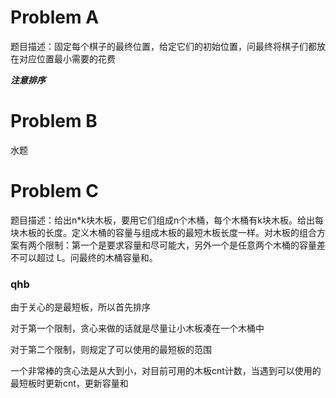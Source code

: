 # Problem A

题目描述：固定每个棋子的最终位置，给定它们的初始位置，问最终将棋子们都放在对应位置最小需要的花费

***注意排序***

# Problem B

水题

# Problem C

题目描述：给出n*k块木板，要用它们组成n个木桶，每个木桶有k块木板。给出每块木板的长度。定义木桶的容量与组成木板的最短木板长度一样。对木板的组合方案有两个限制：第一个是要求容量和尽可能大，另外一个是任意两个木桶的容量差不可以超过 L。问最终的木桶容量和。

### qhb

由于关心的是最短板，所以首先排序

对于第一个限制，贪心来做的话就是尽量让小木板凑在一个木桶中

对于第二个限制，则规定了可以使用的最短板的范围

一个非常棒的贪心法是从大到小，对目前可用的木板cnt计数，当遇到可以使用的最短板时更新cnt，更新容量和